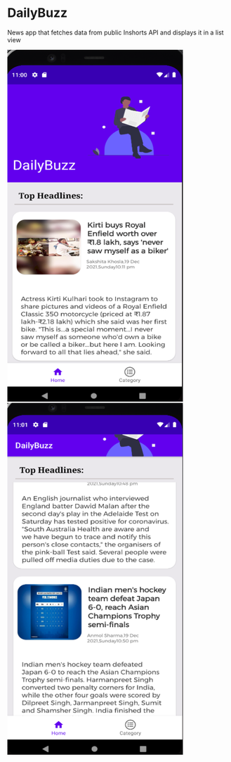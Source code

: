 # DailyBuzz
News app that fetches data from public Inshorts API and displays it in a list view

<img src="https://github.com/pun33t19/DailyBuzz/blob/master/screenshots/capture1.PNG" width="400" height="800"> 






<img src="https://github.com/pun33t19/DailyBuzz/blob/master/screenshots/Capture2.PNG" width="400" height="800"> 
